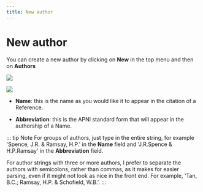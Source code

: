 ```yaml
---
title: New author
---
```


# New author

You can create a new author by clicking on **New** in the top menu and then on **Authors**

![](./assets/new-item-dropdown-1.jpg)

![](./assets/new-author-1.png)

- **Name**: this is the name as you would like it to appear in the citation of a Reference.

- **Abbreviation**: this is the APNI standard form that will appear in the authorship of a Name.

::: tip Note
For groups of authors, just type in the entire string, for example 'Spence, J.R. & Ramsay, H.P.' in the **Name** field and 'J.R.Spence & H.P.Ramsay' in the **Abbreviation** field.

For author strings with three or more authors, I prefer to separate the authors with semicolons, rather than commas, as it makes for easier parsing, even if it might not look as nice in the front end. For example, 'Tan, B.C.; Ramsay, H.P. & Schofield, W.B.'.
:::